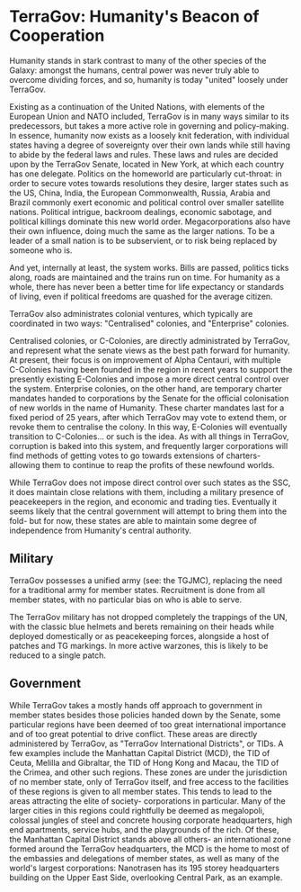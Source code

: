 # TerraGov: Humanity's Beacon of Cooperation

Humanity stands in stark contrast to many of the other species of the Galaxy: amongst the humans, central power was never truly able to overcome dividing forces, and so, humanity is today "united" loosely under TerraGov.

Existing as a continuation of the United Nations, with elements of the European Union and NATO included, TerraGov is in many ways similar to its predecessors, but takes a more active role in governing and policy-making. In essence, humanity now exists as a loosely knit federation, with individual states having a degree of sovereignty over their own lands while still having to abide by the federal laws and rules. These laws and rules are decided upon by the TerraGov Senate, located in New York, at which each country has one delegate. Politics on the homeworld are particularly cut-throat: in order to secure votes towards resolutions they desire, larger states such as the US, China, India, the European Commonwealth, Russia, Arabia and Brazil commonly exert economic and political control over smaller satellite nations. Political intrigue, backroom dealings, economic sabotage, and political killings dominate this new world order. Megacorporations also have their own influence, doing much the same as the larger nations. To be a leader of a small nation is to be subservient, or to risk being replaced by someone who is.

And yet, internally at least, the system works. Bills are passed, politics ticks along, roads are maintained and the trains run on time. For humanity as a whole, there has never been a better time for life expectancy or standards of living, even if political freedoms are quashed for the average citizen.

TerraGov also administrates colonial ventures, which typically are coordinated in two ways: "Centralised" colonies, and "Enterprise" colonies.

Centralised colonies, or C-Colonies, are directly administrated by TerraGov, and represent what the senate views as the best path forward for humanity. At present, their focus is on improvement of Alpha Centauri, with multiple C-Colonies having been founded in the region in recent years to support the presently existing E-Colonies and impose a more direct central control over the system. Enterprise colonies, on the other hand, are temporary charter mandates handed to corporations by the Senate for the official colonisation of new worlds in the name of Humanity. These charter mandates last for a fixed period of 25 years, after which TerraGov may vote to extend them, or revoke them to centralise the colony. In this way, E-Colonies will eventually transition to C-Colonies... or such is the idea. As with all things in TerraGov, corruption is baked into this system, and frequently larger corporations will find methods of getting votes to go towards extensions of charters- allowing them to continue to reap the profits of these newfound worlds.

While TerraGov does not impose direct control over such states as the SSC, it does maintain close relations with them, including a military presence of peacekeepers in the region, and economic and trading ties. Eventually it seems likely that the central government will attempt to bring them into the fold- but for now, these states are able to maintain some degree of independence from Humanity's central authority.

## Military
TerraGov possesses a unified army (see: the TGJMC), replacing the need for a traditional army for member states. Recruitment is done from all member states, with no particular bias on who is able to serve.

The TerraGov military has not dropped completely the trappings of the UN, with the classic blue helmets and berets remaining on their heads while deployed domestically or as peacekeeping forces, alongside a host of patches and TG markings. In more active warzones, this is likely to be reduced to a single patch.

## Government
While TerraGov takes a mostly hands off approach to government in member states besides those policies handed down by the Senate, some particular regions have been deemed of too great international importance and of too great potential to drive conflict. These areas are directly administered by TerraGov, as "TerraGov International Districts", or TIDs. A few examples include the Manhattan Capital District (MCD), the TID of Ceuta, Melilla and Gibraltar, the TID of Hong Kong and Macau, the TID of the Crimea, and other such regions. These zones are under the jurisdiction of no member state, only of TerraGov itself, and free access to the facilities of these regions is given to all member states. This tends to lead to the areas attracting the elite of society- corporations in particular. Many of the larger cities in this regions could rightfully be deemed as megalopoli, colossal jungles of steel and concrete housing corporate headquarters, high end apartments, service hubs, and the playgrounds of the rich. Of these, the Manhattan Capital District stands above all others- an international zone formed around the TerraGov headquarters, the MCD is the home to most of the embassies and delegations of member states, as well as many of the world's largest corporations: Nanotrasen has its 195 storey headquarters building on the Upper East Side, overlooking Central Park, as an example.
